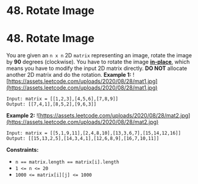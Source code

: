 # 48. Rotate Image

# 48. Rotate Image
You are given an `n x n` 2D `matrix` representing an image, rotate the image by **90** degrees (clockwise).
You have to rotate the image [**in-place**](https://en.wikipedia.org/wiki/In-place_algorithm), which means you have to modify the input 2D matrix directly. **DO NOT** allocate another 2D matrix and do the rotation.
**Example 1:**
![https://assets.leetcode.com/uploads/2020/08/28/mat1.jpg](https://assets.leetcode.com/uploads/2020/08/28/mat1.jpg)
```
Input: matrix = [[1,2,3],[4,5,6],[7,8,9]]
Output: [[7,4,1],[8,5,2],[9,6,3]]
```
**Example 2:**
![https://assets.leetcode.com/uploads/2020/08/28/mat2.jpg](https://assets.leetcode.com/uploads/2020/08/28/mat2.jpg)
```
Input: matrix = [[5,1,9,11],[2,4,8,10],[13,3,6,7],[15,14,12,16]]
Output: [[15,13,2,5],[14,3,4,1],[12,6,8,9],[16,7,10,11]]
```
**Constraints:**
- `n == matrix.length == matrix[i].length`
- `1 <= n <= 20`
- `1000 <= matrix[i][j] <= 1000`